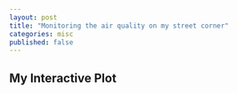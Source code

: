```yaml
---
layout: post
title: "Monitoring the air quality on my street corner"
categories: misc
published: false
---
```



## My Interactive Plot

<div id="myPlot"></div>

<script>
    var trace1 = {
      x: [1, 2, 3, 4], 
      y: [10, 15, 13, 17], 
      type: 'scatter'
    };

    var layout = {
      dragmode: 'zoom', // this enables the zoom functionality
      title: 'Interactive Plot Example'
    };

    var data = [trace1];

    Plotly.newPlot('myPlot', data, layout);
</script>

